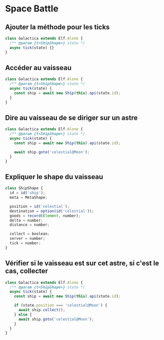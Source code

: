 # Space Battle

## Ajouter la méthode pour les ticks

```js
class Galactica extends Elf.Alone {
  /** @param {t<ShipShape>} state */
  async tick(state) {}
}
```

## Accéder au vaisseau

```js
class Galactica extends Elf.Alone {
  /** @param {t<ShipShape>} state */
  async tick(state) {
    const ship = await new Ship(this).api(state.id);
  }
}
```

## Dire au vaisseau de se diriger sur un astre

```js
class Galactica extends Elf.Alone {
  /** @param {t<ShipShape>} state */
  async tick(state) {
    const ship = await new Ship(this).api(state.id);

    await ship.goto('celestial@Moon');
  }
}
```

## Expliquer le shape du vaisseau

```js
class ShipShape {
  id = id('ship');
  meta = MetaShape;

  position = id('celestial');
  destination = option(id('celestial'));
  goods = record(Element, number);
  delta = number;
  distance = number;

  collect = boolean;
  server = number;
  tick = number;
}
```

## Vérifier si le vaisseau est sur cet astre, si c'est le cas, collecter

```js
class Galactica extends Elf.Alone {
  /** @param {t<ShipShape>} state */
  async tick(state) {
    const ship = await new Ship(this).api(state.id);

    if (state.position === 'celestial@Moon') {
      await ship.collect();
    } else {
      await ship.goto('celestial@Moon');
    }
  }
}
```
